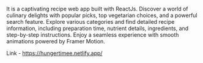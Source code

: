 It is a captivating recipe web app built with ReactJs. Discover a world of culinary delights with popular picks, top vegetarian choices, and a powerful search feature. Explore various categories and find detailed recipe information, including preparation time, nutrient details, ingredients, and step-by-step instructions. Enjoy a seamless experience with smooth animations powered by Framer Motion.

Link - https://hungertimee.netlify.app/
